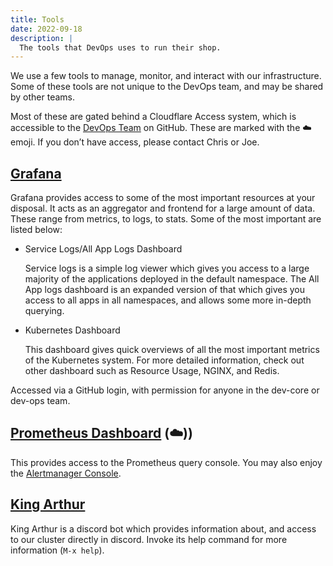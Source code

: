 ```yaml
---
title: Tools
date: 2022-09-18
description: |
  The tools that DevOps uses to run their shop.
---
```


We use a few tools to manage, monitor, and interact with our infrastructure.
Some of these tools are not unique to the DevOps team, and may be shared by
other teams.

Most of these are gated behind a Cloudflare Access system, which is accessible
to the [DevOps Team](https://github.com/orgs/python-discord/teams/devops) on
GitHub. These are marked with the ☁️ emoji. If you don’t have access, please
contact Chris or Joe.

## [Grafana](https://grafana.pythondiscord.com/)

Grafana provides access to some of the most important resources at your
disposal. It acts as an aggregator and frontend for a large amount of data.
These range from metrics, to logs, to stats. Some of the most important are
listed below:

- Service Logs/All App Logs Dashboard

    Service logs is a simple log viewer which gives you access to a large
    majority of the applications deployed in the default namespace. The All App
    logs dashboard is an expanded version of that which gives you access to all
    apps in all namespaces, and allows some more in-depth querying.

- Kubernetes Dashboard

    This dashboard gives quick overviews of all the most important metrics of
    the Kubernetes system. For more detailed information, check out other
    dashboard such as Resource Usage, NGINX, and Redis.


Accessed via a GitHub login, with permission for anyone in the dev-core or
dev-ops team.

## [Prometheus Dashboard](https://prometheus.pythondiscord.com/) (☁️))

This provides access to the Prometheus query console. You may also enjoy the
[Alertmanager Console](https://alertmanager.pythondiscord.com/).

## [King Arthur](https://github.com/python-discord/king-arthur/)

King Arthur is a discord bot which provides information about, and access to
our cluster directly in discord. Invoke its help command for more information
(`M-x help`).
